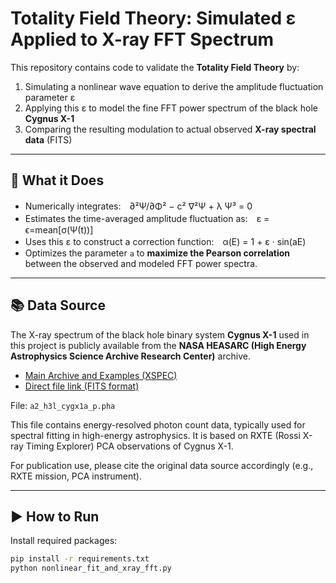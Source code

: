 # Totality Field Theory: Simulated ε Applied to X-ray FFT Spectrum

This repository contains code to validate the **Totality Field Theory** by:

1. Simulating a nonlinear wave equation to derive the amplitude fluctuation parameter ε
2. Applying this ε to model the fine FFT power spectrum of the black hole **Cygnus X-1**
3. Comparing the resulting modulation to actual observed **X-ray spectral data** (FITS)

---

## 🧪 What it Does

- Numerically integrates:　∂²Ψ/∂Φ² − c² ∇²Ψ + λ Ψ³ = 0
- Estimates the time-averaged amplitude fluctuation as:　ε = ϵ=mean[σ(Ψ(t))]
- Uses this ε to construct a correction function:　α(E) = 1 + ε · sin(aE)
- Optimizes the parameter `a` to **maximize the Pearson correlation** between the observed and modeled FFT power spectra.

---

## 📚 Data Source

The X-ray spectrum of the black hole binary system **Cygnus X-1** used in this project is publicly available from the **NASA HEASARC (High Energy Astrophysics Science Archive Research Center)** archive.

- [Main Archive and Examples (XSPEC)](https://heasarc.gsfc.nasa.gov/xamin/)
- [Direct file link (FITS format)](https://heasarc.gsfc.nasa.gov/FTP/heao1/data//a2/spectra/a2_h3l_cygx1a_p.pha.Z)

File: `a2_h3l_cygx1a_p.pha`

This file contains energy-resolved photon count data, typically used for spectral fitting in high-energy astrophysics. It is based on RXTE (Rossi X-ray Timing Explorer) PCA observations of Cygnus X-1.

For publication use, please cite the original data source accordingly (e.g., RXTE mission, PCA instrument).

---


## ▶️ How to Run

Install required packages:

```bash
pip install -r requirements.txt
python nonlinear_fit_and_xray_fft.py
